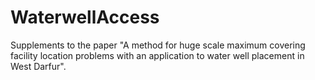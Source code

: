 # WaterwellAccess
Supplements to the paper "A method for huge scale maximum covering facility location problems with an application to water well placement in West Darfur".
